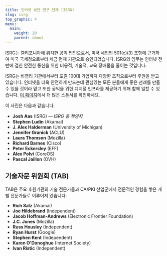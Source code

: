 ```yaml
---
title: 인터넷 보안 연구 단체 (ISRG)
slug: isrg
top_graphic: 4
menu:
  main:
    weight: 20
    parent: about
---
```


ISRG는 캘리포니아에 위치한 공익 법인으로서, 미국 세입법 501(c)(3) 조항에 근거하여 미국 국세청으로부터 세금 면제 기관으로 승인되었습니다. ISRG의 임무는 인터넷 전반에 걸친 안전한 통신을 위한 비용적, 기술적, 교육 장애물을 줄이는 것입니다.

ISRG는 비영리 기관에서부터 포츈 100대 기업까지 다양한 조직으로부터 후원을 받고 있습니다. 인터넷을 더욱 안전하게 만드는데 관심있는 모든 분들에게 좋은 선례를 만들 수 있을 것이라 믿고 또한 공익을 위한 디지털 인프라를 제공하기 위해 함께 일할 수 있습니다. [이 페이지](/sponsors/)에서 더 많은 스폰서를 확인하세요.

이 사진은 다음과 같습니다:

* <strong>Josh Aas</strong> (ISRG) &mdash; <i>ISRG 총 책임자</i>
* <strong>Stephen Ludin</strong> (Akamai)
* <strong>J. Alex Halderman</strong> (University of Michigan)
* <strong>Jennifer Granick</strong> (ACLU)
* <strong>Laura Thomson</strong> (Mozilla)
* <strong>Richard Barnes</strong> (Cisco)
* <strong>Peter Eckersley</strong> (EFF)
* <strong>Alex Polvi</strong> (CoreOS)
* <strong>Pascal Jaillon</strong> (OVH)

## 기술자문 위원회 (TAB)

TAB은 주요 후원기관의 기술 전문가들과 CA/PKI 산업군에서 전문적인 경험을 쌓은 개별 전문가들로 이루어져 있습니다.

* <strong>Rich Salz</strong> (Akamai)
* <strong>Joe Hildebrand</strong> (Independent)
* <strong>Jacob Hoffman-Andrews</strong> (Electronic Frontier Foundation)
* <strong>J.C. Jones</strong> (Mozilla)
* <strong>Russ Housley</strong> (Independent)
* <strong>Ryan Hurst</strong> (Google)
* <strong>Stephen Kent</strong> (Independent)
* <strong>Karen O'Donoghue</strong> (Internet Society)
* <strong>Ivan Ristic</strong> (Independent)
